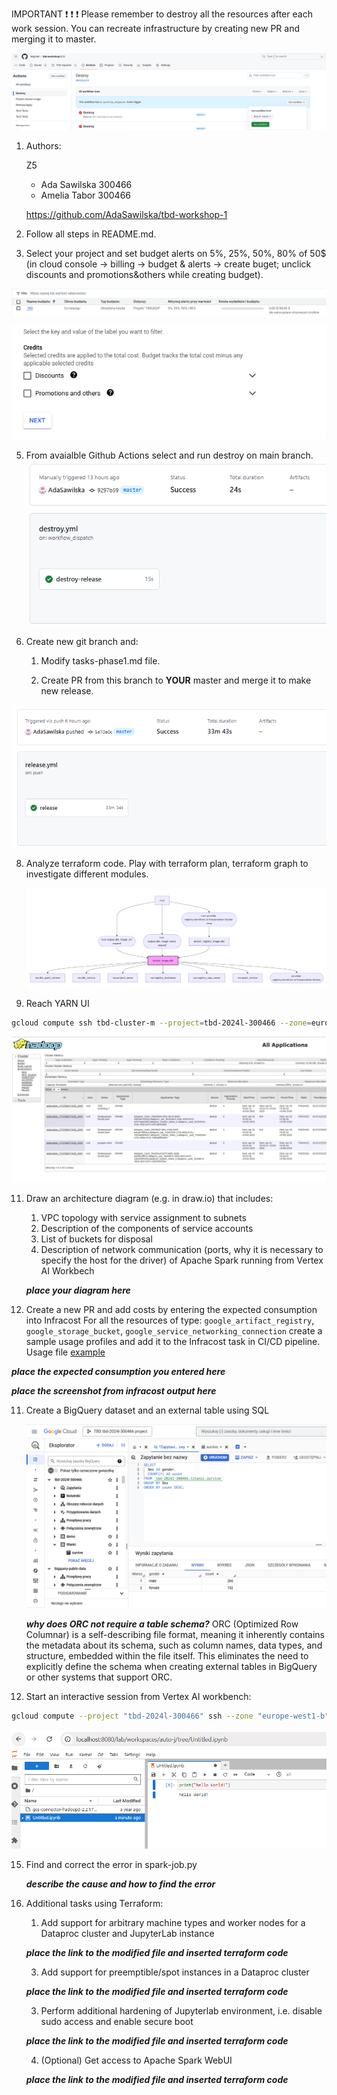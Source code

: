 IMPORTANT ❗ ❗ ❗ Please remember to destroy all the resources after each work session. You can recreate infrastructure by creating new PR and merging it to master.
  
![img.png](doc/figures/destroy.png)

1. Authors:

   Z5
   * Ada Sawilska 300466
   * Amelia Tabor 300466

   https://github.com/AdaSawilska/tbd-workshop-1
   
3. Follow all steps in README.md.

4. Select your project and set budget alerts on 5%, 25%, 50%, 80% of 50$ (in cloud console -> billing -> budget & alerts -> create buget; unclick discounts and promotions&others while creating budget).

 ![img.png](figures/discounts.png)

  ![img.png](doc/figures/discounts.png)

5. From avaialble Github Actions select and run destroy on main branch.
  ![img.png](figures/destroy.png)
   
   
7. Create new git branch and:
    1. Modify tasks-phase1.md file.
    
    2. Create PR from this branch to **YOUR** master and merge it to make new release. 
    
  ![img.png](figures/release_github_action.png)

8. Analyze terraform code. Play with terraform plan, terraform graph to investigate different modules.

    ![img.png](figures/terraform.png)

   
   
10. Reach YARN UI
   ```bash
   gcloud compute ssh tbd-cluster-m --project=tbd-2024l-300466 --zone=europe-west1-d --tunnel-through-iap -- -L 8088:localhost:8088
   ```
   ![img.png](figures/hadoop.png)
   
11. Draw an architecture diagram (e.g. in draw.io) that includes:
    1. VPC topology with service assignment to subnets
    2. Description of the components of service accounts
    3. List of buckets for disposal
    4. Description of network communication (ports, why it is necessary to specify the host for the driver) of Apache Spark running from Vertex AI Workbech
  
    ***place your diagram here***

12. Create a new PR and add costs by entering the expected consumption into Infracost
For all the resources of type: `google_artifact_registry`, `google_storage_bucket`, `google_service_networking_connection`
create a sample usage profiles and add it to the Infracost task in CI/CD pipeline. Usage file [example](https://github.com/infracost/infracost/blob/master/infracost-usage-example.yml) 

   ***place the expected consumption you entered here***

   ***place the screenshot from infracost output here***

11. Create a BigQuery dataset and an external table using SQL
    
    ![img.png](figures/bigquery.png)
   
    ***why does ORC not require a table schema?***
    ORC (Optimized Row Columnar) is a self-describing file format, meaning it inherently contains the metadata about its schema, such as column names, data types, and structure, embedded within the file itself. This eliminates the need to explicitly define the schema when creating external tables in BigQuery or other systems that support ORC.

  
13. Start an interactive session from Vertex AI workbench:
  ```bash
  gcloud compute --project "tbd-2024l-300466" ssh --zone "europe-west1-b" "tbd-2024l-300466-notebook" -- -L 8080:localhost:8080
  ```


  ![img.png](figures/notebook.png)
   
15. Find and correct the error in spark-job.py

    ***describe the cause and how to find the error***

16. Additional tasks using Terraform:

    1. Add support for arbitrary machine types and worker nodes for a Dataproc cluster and JupyterLab instance

    ***place the link to the modified file and inserted terraform code***
    
    3. Add support for preemptible/spot instances in a Dataproc cluster

    ***place the link to the modified file and inserted terraform code***
    
    3. Perform additional hardening of Jupyterlab environment, i.e. disable sudo access and enable secure boot
    
    ***place the link to the modified file and inserted terraform code***

    4. (Optional) Get access to Apache Spark WebUI

    ***place the link to the modified file and inserted terraform code***
